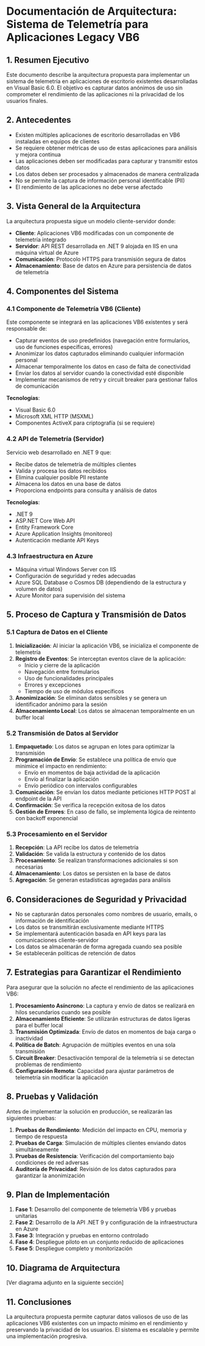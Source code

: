# Documentación de Arquitectura: Sistema de Telemetría para Aplicaciones Legacy VB6

## 1. Resumen Ejecutivo

Este documento describe la arquitectura propuesta para implementar un sistema de telemetría en aplicaciones de escritorio existentes desarrolladas en Visual Basic 6.0. El objetivo es capturar datos anónimos de uso sin comprometer el rendimiento de las aplicaciones ni la privacidad de los usuarios finales.

## 2. Antecedentes

- Existen múltiples aplicaciones de escritorio desarrolladas en VB6 instaladas en equipos de clientes
- Se requiere obtener métricas de uso de estas aplicaciones para análisis y mejora continua
- Las aplicaciones deben ser modificadas para capturar y transmitir estos datos
- Los datos deben ser procesados y almacenados de manera centralizada
- No se permite la captura de información personal identificable (PII)
- El rendimiento de las aplicaciones no debe verse afectado

## 3. Vista General de la Arquitectura

La arquitectura propuesta sigue un modelo cliente-servidor donde:

- **Cliente**: Aplicaciones VB6 modificadas con un componente de telemetría integrado
- **Servidor**: API REST desarrollada en .NET 9 alojada en IIS en una máquina virtual de Azure
- **Comunicación**: Protocolo HTTPS para transmisión segura de datos
- **Almacenamiento**: Base de datos en Azure para persistencia de datos de telemetría

## 4. Componentes del Sistema

### 4.1 Componente de Telemetría VB6 (Cliente)

Este componente se integrará en las aplicaciones VB6 existentes y será responsable de:

- Capturar eventos de uso predefinidos (navegación entre formularios, uso de funciones específicas, errores)
- Anonimizar los datos capturados eliminando cualquier información personal
- Almacenar temporalmente los datos en caso de falta de conectividad
- Enviar los datos al servidor cuando la conectividad esté disponible
- Implementar mecanismos de retry y circuit breaker para gestionar fallos de comunicación

**Tecnologías**:
- Visual Basic 6.0
- Microsoft XML HTTP (MSXML)
- Componentes ActiveX para criptografía (si se requiere)

### 4.2 API de Telemetría (Servidor)

Servicio web desarrollado en .NET 9 que:

- Recibe datos de telemetría de múltiples clientes
- Valida y procesa los datos recibidos
- Elimina cualquier posible PII restante
- Almacena los datos en una base de datos
- Proporciona endpoints para consulta y análisis de datos

**Tecnologías**:
- .NET 9
- ASP.NET Core Web API
- Entity Framework Core
- Azure Application Insights (monitoreo)
- Autenticación mediante API Keys

### 4.3 Infraestructura en Azure

- Máquina virtual Windows Server con IIS
- Configuración de seguridad y redes adecuadas
- Azure SQL Database o Cosmos DB (dependiendo de la estructura y volumen de datos)
- Azure Monitor para supervisión del sistema

## 5. Proceso de Captura y Transmisión de Datos

### 5.1 Captura de Datos en el Cliente

1. **Inicialización**: Al iniciar la aplicación VB6, se inicializa el componente de telemetría
2. **Registro de Eventos**: Se interceptan eventos clave de la aplicación:
   - Inicio y cierre de la aplicación
   - Navegación entre formularios
   - Uso de funcionalidades principales
   - Errores y excepciones
   - Tiempo de uso de módulos específicos
3. **Anonimización**: Se eliminan datos sensibles y se genera un identificador anónimo para la sesión
4. **Almacenamiento Local**: Los datos se almacenan temporalmente en un buffer local

### 5.2 Transmisión de Datos al Servidor

1. **Empaquetado**: Los datos se agrupan en lotes para optimizar la transmisión
2. **Programación de Envío**: Se establece una política de envío que minimice el impacto en rendimiento:
   - Envío en momentos de baja actividad de la aplicación
   - Envío al finalizar la aplicación
   - Envío periódico con intervalos configurables
3. **Comunicación**: Se envían los datos mediante peticiones HTTP POST al endpoint de la API
4. **Confirmación**: Se verifica la recepción exitosa de los datos
5. **Gestión de Errores**: En caso de fallo, se implementa lógica de reintento con backoff exponencial

### 5.3 Procesamiento en el Servidor

1. **Recepción**: La API recibe los datos de telemetría
2. **Validación**: Se valida la estructura y contenido de los datos
3. **Procesamiento**: Se realizan transformaciones adicionales si son necesarias
4. **Almacenamiento**: Los datos se persisten en la base de datos
5. **Agregación**: Se generan estadísticas agregadas para análisis

## 6. Consideraciones de Seguridad y Privacidad

- No se capturarán datos personales como nombres de usuario, emails, o información de identificación
- Los datos se transmitirán exclusivamente mediante HTTPS
- Se implementará autenticación basada en API keys para las comunicaciones cliente-servidor
- Los datos se almacenarán de forma agregada cuando sea posible
- Se establecerán políticas de retención de datos

## 7. Estrategias para Garantizar el Rendimiento

Para asegurar que la solución no afecte el rendimiento de las aplicaciones VB6:

1. **Procesamiento Asíncrono**: La captura y envío de datos se realizará en hilos secundarios cuando sea posible
2. **Almacenamiento Eficiente**: Se utilizarán estructuras de datos ligeras para el buffer local
3. **Transmisión Optimizada**: Envío de datos en momentos de baja carga o inactividad
4. **Política de Batch**: Agrupación de múltiples eventos en una sola transmisión
5. **Circuit Breaker**: Desactivación temporal de la telemetría si se detectan problemas de rendimiento
6. **Configuración Remota**: Capacidad para ajustar parámetros de telemetría sin modificar la aplicación

## 8. Pruebas y Validación

Antes de implementar la solución en producción, se realizarán las siguientes pruebas:

1. **Pruebas de Rendimiento**: Medición del impacto en CPU, memoria y tiempo de respuesta
2. **Pruebas de Carga**: Simulación de múltiples clientes enviando datos simultáneamente
3. **Pruebas de Resistencia**: Verificación del comportamiento bajo condiciones de red adversas
4. **Auditoría de Privacidad**: Revisión de los datos capturados para garantizar la anonimización

## 9. Plan de Implementación

1. **Fase 1**: Desarrollo del componente de telemetría VB6 y pruebas unitarias
2. **Fase 2**: Desarrollo de la API .NET 9 y configuración de la infraestructura en Azure
3. **Fase 3**: Integración y pruebas en entorno controlado
4. **Fase 4**: Despliegue piloto en un conjunto reducido de aplicaciones
5. **Fase 5**: Despliegue completo y monitorización

## 10. Diagrama de Arquitectura

[Ver diagrama adjunto en la siguiente sección]

## 11. Conclusiones

La arquitectura propuesta permite capturar datos valiosos de uso de las aplicaciones VB6 existentes con un impacto mínimo en el rendimiento y preservando la privacidad de los usuarios. El sistema es escalable y permite una implementación progresiva.
